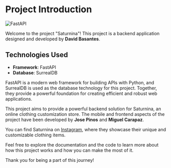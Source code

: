 # Project Introduction

![FastAPI](https://example.com/fastapi_image.png)

Welcome to the project "Saturnina"! This project is a backend application designed and developed by **David Basantes**.

## Technologies Used

- **Framework**: FastAPI
- **Database**: SurrealDB

FastAPI is a modern web framework for building APIs with Python, and SurrealDB is used as the database technology for this project. Together, they provide a powerful foundation for creating efficient and robust web applications.

This project aims to provide a powerful backend solution for Saturnina, an online clothing customization store. The mobile and frontend aspects of the project have been developed by **Jose Pinos** and **Miguel Carapaz**.

You can find Saturnina on [Instagram](https://www.instagram.com/saturnina.uio/?hl=es-la), where they showcase their unique and customizable clothing items.

Feel free to explore the documentation and the code to learn more about how this project works and how you can make the most of it.

Thank you for being a part of this journey!